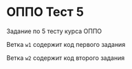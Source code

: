 # ОППО Тест 5


Задание по 5 тесту курса ОППО


Ветка `w1` содержит код первого задания

Ветка `w2` содержит код второго задания
